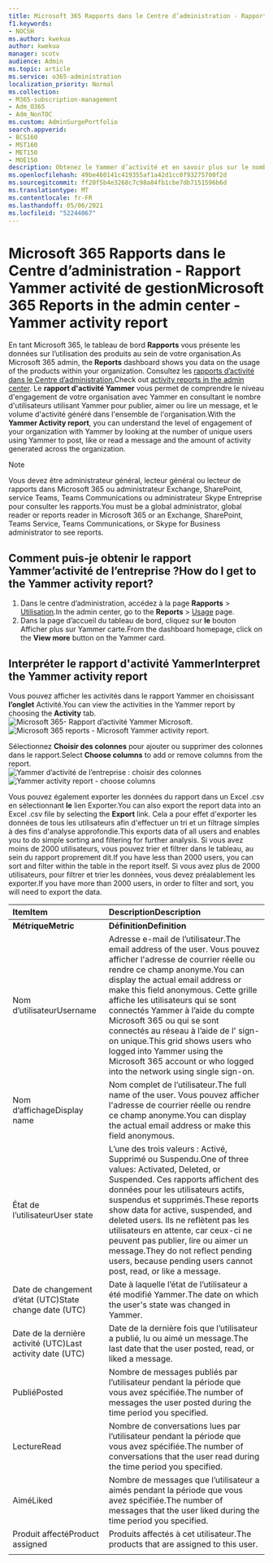 ```yaml
---
title: Microsoft 365 Rapports dans le Centre d’administration - Rapport Yammer activité de gestion
f1.keywords:
- NOCSH
ms.author: kwekua
author: kwekua
manager: scotv
audience: Admin
ms.topic: article
ms.service: o365-administration
localization_priority: Normal
ms.collection:
- M365-subscription-management
- Adm_O365
- Adm_NonTOC
ms.custom: AdminSurgePortfolio
search.appverid:
- BCS160
- MST160
- MET150
- MOE150
description: Obtenez le Yammer d’activité et en savoir plus sur le nombre d’utilisateurs qui utilisent Yammer pour publier, aimer ou lire un message.
ms.openlocfilehash: 49be460141c419355af1a42d1cc0f93275700f2d
ms.sourcegitcommit: ff20f5b4e3268c7c98a84fb1cbe7db7151596b6d
ms.translationtype: MT
ms.contentlocale: fr-FR
ms.lasthandoff: 05/06/2021
ms.locfileid: "52244067"
---
```

# <a name="microsoft-365-reports-in-the-admin-center---yammer-activity-report"></a><span data-ttu-id="51b5f-103">Microsoft 365 Rapports dans le Centre d’administration - Rapport Yammer activité de gestion</span><span class="sxs-lookup"><span data-stu-id="51b5f-103">Microsoft 365 Reports in the admin center - Yammer activity report</span></span>

<span data-ttu-id="51b5f-104">En tant Microsoft 365, le tableau de bord **Rapports** vous présente les données sur l’utilisation des produits au sein de votre organisation.</span><span class="sxs-lookup"><span data-stu-id="51b5f-104">As Microsoft 365 admin, the **Reports** dashboard shows you data on the usage of the products within your organization.</span></span> <span data-ttu-id="51b5f-105">Consultez les [rapports d’activité dans le Centre d’administration.](activity-reports.md)</span><span class="sxs-lookup"><span data-stu-id="51b5f-105">Check out [activity reports in the admin center](activity-reports.md).</span></span> <span data-ttu-id="51b5f-106">Le **rapport d'activité Yammer** vous permet de comprendre le niveau d'engagement de votre organisation avec Yammer en consultant le nombre d'utilisateurs utilisant Yammer pour publier, aimer ou lire un message, et le volume d'activité généré dans l'ensemble de l'organisation.</span><span class="sxs-lookup"><span data-stu-id="51b5f-106">With the **Yammer Activity report**, you can understand the level of engagement of your organization with Yammer by looking at the number of unique users using Yammer to post, like or read a message and the amount of activity generated across the organization.</span></span> 
  
> [!NOTE]
> <span data-ttu-id="51b5f-107">Vous devez être administrateur général, lecteur général ou lecteur de rapports dans Microsoft 365 ou administrateur Exchange, SharePoint, service Teams, Teams Communications ou administrateur Skype Entreprise pour consulter les rapports.</span><span class="sxs-lookup"><span data-stu-id="51b5f-107">You must be a global administrator, global reader or reports reader in Microsoft 365 or an Exchange, SharePoint, Teams Service, Teams Communications, or Skype for Business administrator to see reports.</span></span>  
 
## <a name="how-do-i-get-to-the-yammer-activity-report"></a><span data-ttu-id="51b5f-108">Comment puis-je obtenir le rapport Yammer’activité de l’entreprise ?</span><span class="sxs-lookup"><span data-stu-id="51b5f-108">How do I get to the Yammer activity report?</span></span>

1. <span data-ttu-id="51b5f-109">Dans le centre d’administration, accédez à la page **Rapports** \> <a href="https://go.microsoft.com/fwlink/p/?linkid=2074756" target="_blank">Utilisation</a>.</span><span class="sxs-lookup"><span data-stu-id="51b5f-109">In the admin center, go to the **Reports** \> <a href="https://go.microsoft.com/fwlink/p/?linkid=2074756" target="_blank">Usage</a> page.</span></span> 
2. <span data-ttu-id="51b5f-110">Dans la page d’accueil du tableau de bord, cliquez sur **le** bouton Afficher plus sur Yammer carte.</span><span class="sxs-lookup"><span data-stu-id="51b5f-110">From the dashboard homepage, click on the **View more** button on the Yammer card.</span></span>

  
## <a name="interpret-the-yammer-activity-report"></a><span data-ttu-id="51b5f-111">Interpréter le rapport d'activité Yammer</span><span class="sxs-lookup"><span data-stu-id="51b5f-111">Interpret the Yammer activity report</span></span>

<span data-ttu-id="51b5f-112">Vous pouvez afficher les activités dans le rapport Yammer en choisissant **l’onglet** Activité.</span><span class="sxs-lookup"><span data-stu-id="51b5f-112">You can view the activities in the Yammer report by choosing the **Activity** tab.</span></span><br/><span data-ttu-id="51b5f-113">![Microsoft 365- Rapport d’activité Yammer Microsoft.](../../media/9b251183-c2b3-430c-ab2d-58bf11e7e3ae.png)</span><span class="sxs-lookup"><span data-stu-id="51b5f-113">![Microsoft 365 reports - Microsoft Yammer activity report.](../../media/9b251183-c2b3-430c-ab2d-58bf11e7e3ae.png)</span></span>

<span data-ttu-id="51b5f-114">Sélectionnez **Choisir des colonnes** pour ajouter ou supprimer des colonnes dans le rapport.</span><span class="sxs-lookup"><span data-stu-id="51b5f-114">Select **Choose columns** to add or remove columns from the report.</span></span>  <br/> <span data-ttu-id="51b5f-115">![Yammer d’activité de l’entreprise : choisir des colonnes](../../media/7ef6351d-f7e9-4504-913d-2c2df9062bf6.png)</span><span class="sxs-lookup"><span data-stu-id="51b5f-115">![Yammer activity report - choose columns](../../media/7ef6351d-f7e9-4504-913d-2c2df9062bf6.png)</span></span>

<span data-ttu-id="51b5f-116">Vous pouvez également exporter les données du rapport dans un Excel .csv en sélectionnant **le** lien Exporter.</span><span class="sxs-lookup"><span data-stu-id="51b5f-116">You can also export the report data into an Excel .csv file by selecting the **Export** link.</span></span> <span data-ttu-id="51b5f-117">Cela a pour effet d'exporter les données de tous les utilisateurs afin d'effectuer un tri et un filtrage simples à des fins d'analyse approfondie.</span><span class="sxs-lookup"><span data-stu-id="51b5f-117">This exports data of all users and enables you to do simple sorting and filtering for further analysis.</span></span> <span data-ttu-id="51b5f-118">Si vous avez moins de 2000 utilisateurs, vous pouvez trier et filtrer dans le tableau, au sein du rapport proprement dit.</span><span class="sxs-lookup"><span data-stu-id="51b5f-118">If you have less than 2000 users, you can sort and filter within the table in the report itself.</span></span> <span data-ttu-id="51b5f-119">Si vous avez plus de 2000 utilisateurs, pour filtrer et trier les données, vous devez préalablement les exporter.</span><span class="sxs-lookup"><span data-stu-id="51b5f-119">If you have more than 2000 users, in order to filter and sort, you will need to export the data.</span></span> 
  
|<span data-ttu-id="51b5f-120">Item</span><span class="sxs-lookup"><span data-stu-id="51b5f-120">Item</span></span>|<span data-ttu-id="51b5f-121">Description</span><span class="sxs-lookup"><span data-stu-id="51b5f-121">Description</span></span>|
|:-----|:-----|
|<span data-ttu-id="51b5f-122">**Métrique**</span><span class="sxs-lookup"><span data-stu-id="51b5f-122">**Metric**</span></span>|<span data-ttu-id="51b5f-123">**Définition**</span><span class="sxs-lookup"><span data-stu-id="51b5f-123">**Definition**</span></span>|
|<span data-ttu-id="51b5f-124">Nom d’utilisateur</span><span class="sxs-lookup"><span data-stu-id="51b5f-124">Username</span></span>  <br/> |<span data-ttu-id="51b5f-125">Adresse e-mail de l’utilisateur.</span><span class="sxs-lookup"><span data-stu-id="51b5f-125">The email address of the user.</span></span> <span data-ttu-id="51b5f-126">Vous pouvez afficher l'adresse de courrier réelle ou rendre ce champ anonyme.</span><span class="sxs-lookup"><span data-stu-id="51b5f-126">You can display the actual email address or make this field anonymous.</span></span> <span data-ttu-id="51b5f-127">Cette grille affiche les utilisateurs qui se sont connectés Yammer à l’aide du compte Microsoft 365 ou qui se sont connectés au réseau à l’aide de l' sign-on unique.</span><span class="sxs-lookup"><span data-stu-id="51b5f-127">This grid shows users who logged into Yammer using the Microsoft 365 account or who logged into the network using single sign-on.</span></span> <br/> |
|<span data-ttu-id="51b5f-128">Nom d’affichage</span><span class="sxs-lookup"><span data-stu-id="51b5f-128">Display name</span></span>  <br/> |<span data-ttu-id="51b5f-129">Nom complet de l’utilisateur.</span><span class="sxs-lookup"><span data-stu-id="51b5f-129">The full name of the user.</span></span> <span data-ttu-id="51b5f-130">Vous pouvez afficher l'adresse de courrier réelle ou rendre ce champ anonyme.</span><span class="sxs-lookup"><span data-stu-id="51b5f-130">You can display the actual email address or make this field anonymous.</span></span>  <br/> |
|<span data-ttu-id="51b5f-131">État de l’utilisateur</span><span class="sxs-lookup"><span data-stu-id="51b5f-131">User state</span></span>  <br/> |<span data-ttu-id="51b5f-132">L’une des trois valeurs : Activé, Supprimé ou Suspendu.</span><span class="sxs-lookup"><span data-stu-id="51b5f-132">One of three values: Activated, Deleted, or Suspended.</span></span> <span data-ttu-id="51b5f-133">Ces rapports affichent des données pour les utilisateurs actifs, suspendus et supprimés.</span><span class="sxs-lookup"><span data-stu-id="51b5f-133">These reports show data for active, suspended, and deleted users.</span></span> <span data-ttu-id="51b5f-134">Ils ne reflètent pas les utilisateurs en attente, car ceux-ci ne peuvent pas publier, lire ou aimer un message.</span><span class="sxs-lookup"><span data-stu-id="51b5f-134">They do not reflect pending users, because pending users cannot post, read, or like a message.</span></span>  <br/> |
|<span data-ttu-id="51b5f-135">Date de changement d’état (UTC)</span><span class="sxs-lookup"><span data-stu-id="51b5f-135">State change date (UTC)</span></span>  <br/> |<span data-ttu-id="51b5f-136">Date à laquelle l’état de l’utilisateur a été modifié Yammer.</span><span class="sxs-lookup"><span data-stu-id="51b5f-136">The date on which the user's state was changed in Yammer.</span></span>  <br/> |
|<span data-ttu-id="51b5f-137">Date de la dernière activité (UTC)</span><span class="sxs-lookup"><span data-stu-id="51b5f-137">Last activity date (UTC)</span></span>  <br/> | <span data-ttu-id="51b5f-138">Date de la dernière fois que l’utilisateur a publié, lu ou aimé un message.</span><span class="sxs-lookup"><span data-stu-id="51b5f-138">The last date that the user posted, read, or liked a message.</span></span>  <br/> |
|<span data-ttu-id="51b5f-139">Publié</span><span class="sxs-lookup"><span data-stu-id="51b5f-139">Posted</span></span>  <br/> |<span data-ttu-id="51b5f-140">Nombre de messages publiés par l’utilisateur pendant la période que vous avez spécifiée.</span><span class="sxs-lookup"><span data-stu-id="51b5f-140">The number of messages the user posted during the time period you specified.</span></span> <br/>|
|<span data-ttu-id="51b5f-141">Lecture</span><span class="sxs-lookup"><span data-stu-id="51b5f-141">Read</span></span>  <br/> |<span data-ttu-id="51b5f-142">Nombre de conversations lues par l’utilisateur pendant la période que vous avez spécifiée.</span><span class="sxs-lookup"><span data-stu-id="51b5f-142">The number of conversations that the user read during the time period you specified.</span></span>  <br/> |
|<span data-ttu-id="51b5f-143">Aimé</span><span class="sxs-lookup"><span data-stu-id="51b5f-143">Liked</span></span>  <br/> |<span data-ttu-id="51b5f-144">Nombre de messages que l’utilisateur a aimés pendant la période que vous avez spécifiée.</span><span class="sxs-lookup"><span data-stu-id="51b5f-144">The number of messages that the user liked during the time period you specified.</span></span>  <br/>|
|<span data-ttu-id="51b5f-145">Produit affecté</span><span class="sxs-lookup"><span data-stu-id="51b5f-145">Product assigned</span></span>  <br/> |<span data-ttu-id="51b5f-146">Produits affectés à cet utilisateur.</span><span class="sxs-lookup"><span data-stu-id="51b5f-146">The products that are assigned to this user.</span></span>|
|||